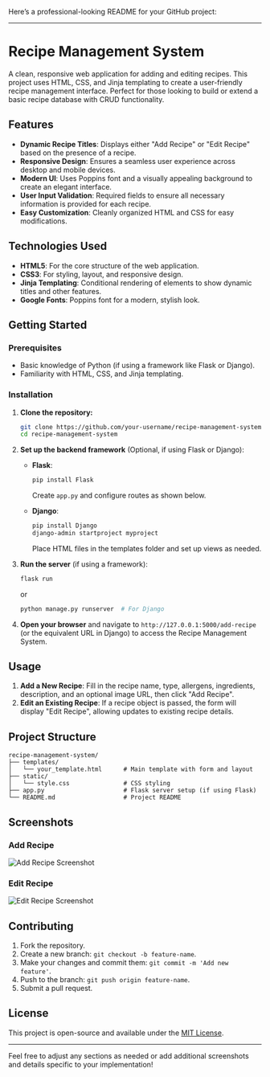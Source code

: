 Here’s a professional-looking README for your GitHub project:

---

# Recipe Management System

A clean, responsive web application for adding and editing recipes. This project uses HTML, CSS, and Jinja templating to create a user-friendly recipe management interface. Perfect for those looking to build or extend a basic recipe database with CRUD functionality.

## Features

- **Dynamic Recipe Titles**: Displays either "Add Recipe" or "Edit Recipe" based on the presence of a recipe.
- **Responsive Design**: Ensures a seamless user experience across desktop and mobile devices.
- **Modern UI**: Uses Poppins font and a visually appealing background to create an elegant interface.
- **User Input Validation**: Required fields to ensure all necessary information is provided for each recipe.
- **Easy Customization**: Cleanly organized HTML and CSS for easy modifications.

## Technologies Used

- **HTML5**: For the core structure of the web application.
- **CSS3**: For styling, layout, and responsive design.
- **Jinja Templating**: Conditional rendering of elements to show dynamic titles and other features.
- **Google Fonts**: Poppins font for a modern, stylish look.

## Getting Started

### Prerequisites

- Basic knowledge of Python (if using a framework like Flask or Django).
- Familiarity with HTML, CSS, and Jinja templating.

### Installation

1. **Clone the repository:**

   ```bash
   git clone https://github.com/your-username/recipe-management-system.git
   cd recipe-management-system
   ```

2. **Set up the backend framework** (Optional, if using Flask or Django):

   - **Flask**:
     ```bash
     pip install Flask
     ```
     Create `app.py` and configure routes as shown below.

   - **Django**:
     ```bash
     pip install Django
     django-admin startproject myproject
     ```
     Place HTML files in the templates folder and set up views as needed.

3. **Run the server** (if using a framework):

   ```bash
   flask run
   ```
   or
   ```bash
   python manage.py runserver  # For Django
   ```

4. **Open your browser** and navigate to `http://127.0.0.1:5000/add-recipe` (or the equivalent URL in Django) to access the Recipe Management System.

## Usage

1. **Add a New Recipe**: Fill in the recipe name, type, allergens, ingredients, description, and an optional image URL, then click "Add Recipe".
2. **Edit an Existing Recipe**: If a recipe object is passed, the form will display "Edit Recipe", allowing updates to existing recipe details.

## Project Structure

```plaintext
recipe-management-system/
├── templates/
│   └── your_template.html      # Main template with form and layout
├── static/
│   └── style.css               # CSS styling
├── app.py                      # Flask server setup (if using Flask)
└── README.md                   # Project README
```

## Screenshots

### Add Recipe
![Add Recipe Screenshot](https://path-to-your-screenshot.png)

### Edit Recipe
![Edit Recipe Screenshot](https://path-to-your-screenshot.png)

## Contributing

1. Fork the repository.
2. Create a new branch: `git checkout -b feature-name`.
3. Make your changes and commit them: `git commit -m 'Add new feature'`.
4. Push to the branch: `git push origin feature-name`.
5. Submit a pull request.

## License

This project is open-source and available under the [MIT License](LICENSE).

---

Feel free to adjust any sections as needed or add additional screenshots and details specific to your implementation!
